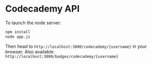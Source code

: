 Codecademy API
============
To launch the node server:

```bash
npm install
node app.js
```

Then head to `http://localhost:3000/codecademy/{username}` in your browser.
Also available: `http://localhost:3000/badges/codecademy/{username}`
